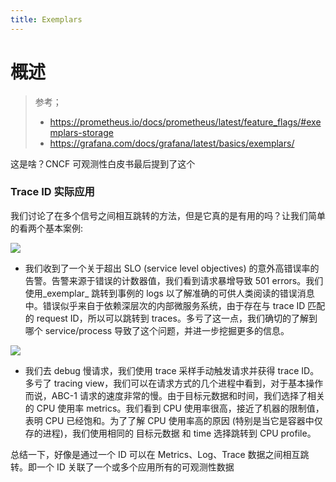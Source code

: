 ```yaml
---
title: Exemplars
---
```


# 概述

> 参考；
>
> - <https://prometheus.io/docs/prometheus/latest/feature_flags/#exemplars-storage>
> - <https://grafana.com/docs/grafana/latest/basics/exemplars/>

这是啥？CNCF 可观测性白皮书最后提到了这个

### Trace ID 实际应用

我们讨论了在多个信号之间相互跳转的方法，但是它真的是有用的吗？让我们简单的看两个基本案例:

![](https://notes-learning.oss-cn-beijing.aliyuncs.com/vx3gmg/1656494100400-266391e7-2b19-4845-a69a-2112f8128bbc.jpeg)

- 我们收到了一个关于超出 SLO (service level objectives) 的意外高错误率的告警。告警来源于错误的计数器值，我们看到请求暴增导致 501 errors。我们使用\_exemplar\_ 跳转到事例的 logs 以了解准确的可供人类阅读的错误消息中。错误似乎来自于依赖深层次的内部微服务系统，由于存在与 trace ID 匹配的 request ID，所以可以跳转到 traces。多亏了这一点，我们确切的了解到哪个 service/process 导致了这个问题，并进一步挖掘更多的信息。

![](https://notes-learning.oss-cn-beijing.aliyuncs.com/vx3gmg/1656494100616-81e6c43f-e5c1-46c5-af8c-788ff1bc5f37.jpeg)

- 我们去 debug 慢请求，我们使用 trace 采样手动触发请求并获得 trace ID。多亏了 tracing view，我们可以在请求方式的几个进程中看到，对于基本操作而说，ABC-1 请求的速度非常的慢。由于目标元数据和时间，我们选择了相关的 CPU 使用率 metrics。我们看到 CPU 使用率很高，接近了机器的限制值，表明 CPU 已经饱和。为了了解 CPU 使用率高的原因 (特别是当它是容器中仅存的进程)，我们使用相同的 目标元数据 和 time 选择跳转到 CPU profile。

总结一下，好像是通过一个 ID 可以在 Metrics、Log、Trace 数据之间相互跳转。即一个 ID 关联了一个或多个应用所有的可观测性数据
